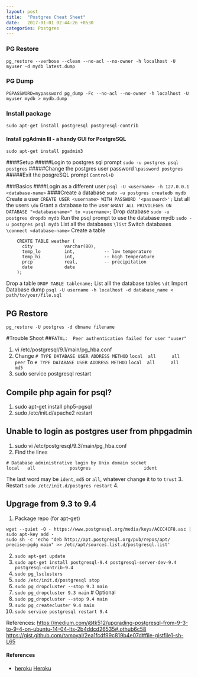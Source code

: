 ```yaml
---
layout: post
title:  "Postgres Cheat Sheet"
date:   2017-01-01 02:44:26 +0530
categories: Postgres
---
```


### PG Restore
`pg_restore --verbose --clean --no-acl --no-owner -h localhost -U myuser -d mydb latest.dump`

### PG Dump
`PGPASSWORD=mypassword pg_dump -Fc --no-acl --no-owner -h localhost -U myuser mydb > mydb.dump`

### Install package
`sudo apt-get install postgresql postgresql-contrib`

#### Install pgAdmin III - a handy GUI for PostgreSQL
`sudo apt-get install pgadmin3`

####Setup
#####Login to postgres sql prompt
`sudo -u postgres psql postgres`
#####Change the postgres user password
`\password postgres`
#####Exit the posgreSQL prompt
`Control+D`

###Basics
####Login as a different user
`psql -U <username> -h 127.0.0.1 <database-name>`
####Create a database
`sudo -u postgres createdb mydb`
Create a user
`CREATE USER <username> WITH PASSWORD '<password>';`
List all the users
`\du`
Grant a database to the user
`GRANT ALL PRIVILEGES ON DATABASE "<databasename>" to <username>;`
Drop database
`sudo -u postgres dropdb mydb`
Run the psql prompt to use the database mydb
`sudo -u postgres psql mydb`
List all the databases
`\list`
Switch databases
`\connect <database-name>`
Create a table
```
    CREATE TABLE weather (
      city            varchar(80),
      temp_lo         int,           -- low temperature
      temp_hi         int,           -- high temperature
      prcp            real,          -- precipitation
      date            date
    );
  ```
Drop a table
`DROP TABLE tablename;`
List alll the database tables
`\dt`
Import Database dump
`psql -U username -h localhost -d database_name < path/to/your/file.sql`

## PG Restore
`pg_restore -U postgres -d dbname filename`

#Trouble Shoot
##`FATAL:  Peer authentication failed for user "uuser"`
1. vi /etc/postgresql/9.1/main/pg_hba.conf
2. Change
   `# TYPE DATABASE USER ADDRESS METHOD`
   `local  all      all          peer`
   To
   `# TYPE DATABASE USER ADDRESS METHOD`
   `local  all      all          md5`
3. sudo service postgresql restart

## Compile php again for psql?
1. sudo apt-get install php5-pgsql
2. sudo /etc/init.d/apache2 restart

## Unable to login as postgres user from phpgadmin
1. sudo vi /etc/postgresql/9.3/main/pg_hba.conf
2. Find the lines
```
# Database administrative login by Unix domain socket
local   all             postgres                    ident
```
The last word may be `ident`, `md5` or `all`, whatever change it to to `trust`
3. Restart `sudo /etc/init.d/postgres restart`
4.

## Upgrage from 9.3 to 9.4

1. Package repo (for apt-get)
```
wget --quiet -O - https://www.postgresql.org/media/keys/ACCC4CF8.asc | sudo apt-key add -
sudo sh -c 'echo "deb http://apt.postgresql.org/pub/repos/apt/ precise-pgdg main" >> /etc/apt/sources.list.d/postgresql.list'
```

2. `sudo apt-get update`
3. `sudo apt-get install postgresql-9.4 postgresql-server-dev-9.4 postgresql-contrib-9.4`
4. `sudo pg_lsclusters`
5. `sudo /etc/init.d/postgresql stop`
6. `sudo pg_dropcluster --stop 9.3 main`
7. `sudo pg_dropcluster 9.3 main` # Optional
8. `sudo pg_dropcluster --stop 9.4 main`
9. `sudo pg_createcluster 9.4 main`
10. `sudo service postgresql restart 9.4`

References: https://medium.com/@tk512/upgrading-postgresql-from-9-3-to-9-4-on-ubuntu-14-04-lts-2b4ddcd26535#.othub6c58
            https://gist.github.com/tamoyal/2ea1fcdf99c819b4e07d#file-gistfile1-sh-L65

#### References
* [heroku] [Heroku]

[heroku]: https://devcenter.heroku.com/articles/heroku-postgres-import-export
